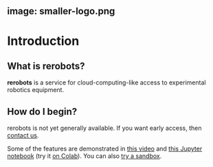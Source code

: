 image: smaller-logo.png
---

# Introduction

## What is rerobots?

**rerobots** is a service for cloud-computing-like access to experimental
robotics equipment.

## How do I begin?

rerobots is not yet generally available. If you want early access, then [contact
us](https://rerobots.net/contact).

Some of the features are demonstrated in [this
video](https://vimeo.com/295230120) and [this Jupyter notebook](
https://github.com/rerobots/examples/blob/master/handmotion.ipynb) (try it [on Colab](https://colab.research.google.com/github/rerobots/examples/blob/master/handmotion.ipynb)).
You can also [try a sandbox](https://rerobots.net/sandbox/random).
